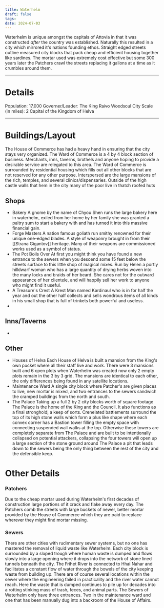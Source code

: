 ```yaml
---
title: Waterhelm
draft: false
tags:
date: 2024-07-03
---
```

Waterhelm is unique amongst the capitals of Attovia in that it was constructed *after* the country was established. Naturally this resulted in a city which mirrored it's nations founding ethos. Straight edged streets outline measured city blocks that pack cheap and efficient housing together like sardines. The mortar used was extremely cost effective but some 300 years later the Patchers crawl the streets replacing it gallons at a time as it crumbles around them. 

---
# Details
Population: 17,000
Governer/Leader: The King Raivo Woodsoul
City Scale (in miles): 2
Capital of the Kingdom of Helva

---
# Buildings/Layout
The House of Commerce has had a heavy hand in ensuring that the city stays very organized. The Ward of Commerce is a 4 by 4 block section of business. Merchants, inns, taverns, brothels and anyone hoping to provide a desirable service are relegated to this area. The Ward of Commerce is surrounded by residential housing which fills out all other blocks that are not reserved for any other purpose. Interspersed are the large mansions of the rich, temples, and several clinics/dispensaries. Outside of the high castle walls that hem in the city many of the poor live in thatch roofed huts
## Shops
- Bakery
	 A gnome by the name of Chyou Shen runs the large bakery here in waterhelm, exiled from her home by her family she was granted a paltry sum to start a bakery with and has turned it into this massive financial gain.
- Forge Masters
	 A nation famous goliath run smithy renowned for their unique one-edged blades. A style of weaponry brought in from their [[Strana Gigantov]] heritage. Many of their weapons are commissioned works used as a symbol of status.
- The Pot Boils Over
	 At first you might think you have found a new entrance to the sewers when you descend some 15 feet below the streets surface to this little shop of magical mixes. Run by Helen a portly hilldwarf woman who has a large quantity of drying herbs woven into the many locks and braids of her beard. She cares not for the outward appearance of her clientele, and will happily sell her work to anyone who might find it useful.
- A Treasure's Crest
	 A Krest Man named Kardinaul who is in for half the year and out the other half collects and sells wondrous items of all kinds in his small shop that is full of trinkets both powerful and useless.
- 
## Inns/Taverns
- 
## Other
- Houses of Helva
	 Each House of Helva is built a mansion from the King's own pocket where all their staff live and work. There were 3 mansions built and 6 open plots when Waterhelm was created now only 2 empty plots remain in the 3 by 3 grid. The mansions are identical to each other, the only differences being found in any satellite locations.
- Maintenance Ward
	 A single city block where Patcher's are given places to live, new mortar is mixed, and two entrances to the sewers sandwich the cramped buildings from the north and south.
- The Palace
	 Taking up a full 2 by 2 city blocks worth of square footage The Palace is the home of the King and the Council. It also functions as a final stronghold, a keep of sorts. Crenelated battlements surround the top of its high stone walls which form a plus like shape where each convex corner has a Bastion tower filling the empty space with connecting suspended wall walks at the top. Otherwise these towers are completely separate from The Palace and are built to be intentionally collapsed on potential attackers, collapsing the four towers will open up a large section of the stone ground around The Palace a pit that leads down to the sewers being the only thing between the rest of the city and the defensible keep.

# Other Details
### Patchers
Due to the cheap mortar used during Waterhelm's first decades of construction large portions of it crack and flake away every day. The Patchers comb the streets with large buckets of newer, better mortar provided by the House of Commerce which they are paid to replace wherever they might find mortar missing.
### Sewers
There are other cities with rudimentary sewer systems, but no one has mastered the removal of liquid waste like Waterhelm. Each city block is surrounded by a sloped trough where human waste is dumped and flows slowly into a large opening where it drops into the network of stone lined tunnels beneath the city. The Frihet River is connected to Hhai Nahar and facilitates a constant flow of water through the bowels of the city keeping waste from building up. There are of course several locations within the sewer where the engineering failed in practicality and the river water cannot reach. Here the waste that is dumped continues to pile up for decades into a rotting stinking mass of trash, feces, and animal parts.
The Sewers of Waterhelm only have three entrances. Two in the maintenance ward and one that has been manually dug into a backroom of the House of Affairs.